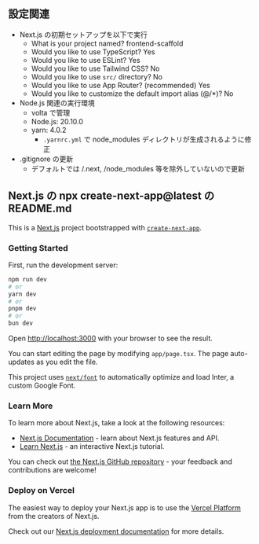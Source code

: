 ## 設定関連
- Next.js の初期セットアップを以下で実行
  - What is your project named? frontend-scaffold
  - Would you like to use TypeScript? Yes
  - Would you like to use ESLint? Yes
  - Would you like to use Tailwind CSS? No
  - Would you like to use `src/` directory? No
  - Would you like to use App Router? (recommended) Yes
  - Would you like to customize the default import alias (@/*)? No
- Node.js 関連の実行環境
  - volta で管理
  - Node.js: 20.10.0
  - yarn: 4.0.2
    - `.yarnrc.yml` で node_modules ディレクトリが生成されるように修正
- .gitignore の更新
  - デフォルトでは /.next, /node_modules 等を除外していないので更新

## Next.js の npx create-next-app@latest の README.md
This is a [Next.js](https://nextjs.org/) project bootstrapped with [`create-next-app`](https://github.com/vercel/next.js/tree/canary/packages/create-next-app).

### Getting Started

First, run the development server:

```bash
npm run dev
# or
yarn dev
# or
pnpm dev
# or
bun dev
```

Open [http://localhost:3000](http://localhost:3000) with your browser to see the result.

You can start editing the page by modifying `app/page.tsx`. The page auto-updates as you edit the file.

This project uses [`next/font`](https://nextjs.org/docs/basic-features/font-optimization) to automatically optimize and load Inter, a custom Google Font.

### Learn More

To learn more about Next.js, take a look at the following resources:

- [Next.js Documentation](https://nextjs.org/docs) - learn about Next.js features and API.
- [Learn Next.js](https://nextjs.org/learn) - an interactive Next.js tutorial.

You can check out [the Next.js GitHub repository](https://github.com/vercel/next.js/) - your feedback and contributions are welcome!

### Deploy on Vercel

The easiest way to deploy your Next.js app is to use the [Vercel Platform](https://vercel.com/new?utm_medium=default-template&filter=next.js&utm_source=create-next-app&utm_campaign=create-next-app-readme) from the creators of Next.js.

Check out our [Next.js deployment documentation](https://nextjs.org/docs/deployment) for more details.
